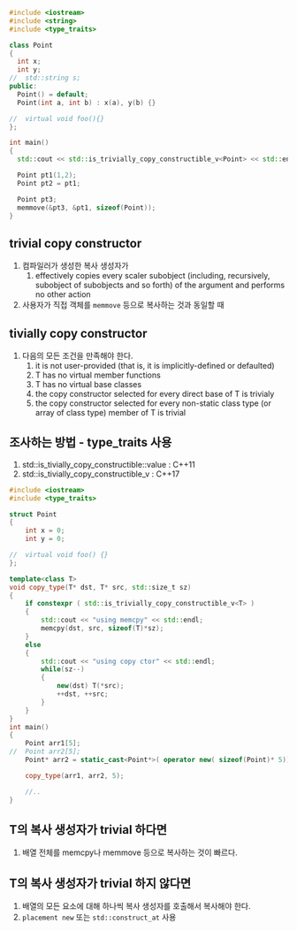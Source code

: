   
  ```c++
#include <iostream>
#include <string>
#include <type_traits>

class Point
{
	int x;
	int y;
//	std::string s;
public:
	Point() = default;
	Point(int a, int b) : x(a), y(b) {}

//	virtual void foo(){}
};

int main()
{
	std::cout << std::is_trivially_copy_constructible_v<Point> << std::endl;

	Point pt1(1,2);
	Point pt2 = pt1;

	Point pt3;
	memmove(&pt3, &pt1, sizeof(Point));
}
  ```

## trivial copy constructor
1) 컴파일러가 생성한 복사 생성자가
   1) effectively copies every scaler subobject (including, recursively, subobject of subobjects and so forth) of the argument and performs no other action
2) 사용자가 직접 객체를 `memmove` 등으로 복사하는 것과 동일할 때

## tivially copy constructor
1) 다음의 모든 조건을 만족해야 한다.
   1) it is not user-provided (that is, it is implicitly-defined or defaulted)
   2) T has no virtual member functions
   3) T has no virtual base classes
   4) the copy constructor selected for every direct base of T is trivialy
   5) the copy constructor selected for every non-static class type (or array of class type) member of T is trivial

## 조사하는 방법 - type_traits 사용
1) std::is_tivially_copy_constructible<T>::value  : C++11
2) std::is_tivially_copy_constructible_v<T>       : C++17

```c++
#include <iostream>
#include <type_traits>

struct Point
{
	int x = 0;
	int y = 0;

//	virtual void foo() {}
};

template<class T> 
void copy_type(T* dst, T* src, std::size_t sz)
{
	if constexpr ( std::is_trivially_copy_constructible_v<T> )
	{
		std::cout << "using memcpy" << std::endl;
		memcpy(dst, src, sizeof(T)*sz);
	}
	else 
	{
		std::cout << "using copy ctor" << std::endl;
		while(sz--)
		{
			new(dst) T(*src);
			++dst, ++src;
		}	
	}
}
int main()
{	
	Point arr1[5];
//	Point arr2[5];
	Point* arr2 = static_cast<Point*>( operator new( sizeof(Point)* 5));

	copy_type(arr1, arr2, 5);

	//..
}
```

## T의 복사 생성자가 trivial 하다면
1) 배열 전체를 memcpy나 memmove 등으로 복사하는 것이 빠르다.

## T의 복사 생성자가 trivial 하지 않다면
1) 배열의 모든 요소에 대해 하나씩 복사 생성자를 호출해서 복사해야 한다.
2) `placement new` 또는 `std::construct_at` 사용

